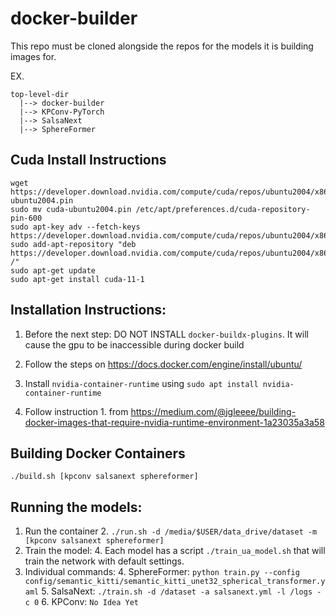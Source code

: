 # docker-builder

This repo must be cloned alongside the repos for the models it is building images for. 

EX. 
```
top-level-dir
  |--> docker-builder
  |--> KPConv-PyTorch
  |--> SalsaNext
  |--> SphereFormer
```

## Cuda Install Instructions
```
wget https://developer.download.nvidia.com/compute/cuda/repos/ubuntu2004/x86_64/cuda-ubuntu2004.pin
sudo mv cuda-ubuntu2004.pin /etc/apt/preferences.d/cuda-repository-pin-600
sudo apt-key adv --fetch-keys https://developer.download.nvidia.com/compute/cuda/repos/ubuntu2004/x86_64/3bf863cc.pub
sudo add-apt-repository "deb https://developer.download.nvidia.com/compute/cuda/repos/ubuntu2004/x86_64/ /"
sudo apt-get update
sudo apt-get install cuda-11-1
```

## Installation Instructions:

1. Before the next step: DO NOT INSTALL `docker-buildx-plugins`. It will cause the gpu to be inaccessible during docker build

1. Follow the steps on https://docs.docker.com/engine/install/ubuntu/

1. Install `nvidia-container-runtime` using `sudo apt install nvidia-container-runtime`

1. Follow instruction 1. from https://medium.com/@jgleeee/building-docker-images-that-require-nvidia-runtime-environment-1a23035a3a58

## Building Docker Containers
`./build.sh [kpconv salsanext sphereformer]`

## Running the models:
1. Run the container
   2. `./run.sh -d /media/$USER/data_drive/dataset -m [kpconv salsanext sphereformer]`
3. Train the model: 
   4. Each model has a script `./train_ua_model.sh` that will train the network with default settings. 
5. Individual commands: 
   4. SphereFormer: `python train.py --config config/semantic_kitti/semantic_kitti_unet32_spherical_transformer.yaml`
   5. SalsaNext: `./train.sh -d /dataset -a salsanext.yml -l /logs -c 0`
   6. KPConv: `No Idea Yet`

